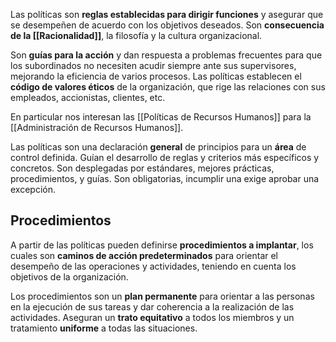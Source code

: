 Las políticas son **reglas establecidas para dirigir funciones** y asegurar que se desempeñen de acuerdo con los objetivos deseados. Son **consecuencia de la [[Racionalidad]]**, la filosofía y la cultura organizacional.

Son **guías para la acción** y dan respuesta a problemas frecuentes para que los subordinados no necesiten acudir siempre ante sus supervisores, mejorando la eficiencia de varios procesos. Las políticas establecen el **código de valores éticos** de la organización, que rige las relaciones con sus empleados, accionistas, clientes, etc.


En particular nos interesan las [[Políticas de Recursos Humanos]] para la [[Administración de Recursos Humanos]].


Las políticas son una declaración **general** de principios para un **área** de control definida. Guían el desarrollo de reglas y criterios más específicos y concretos. Son desplegadas por estándares, mejores prácticas, procedimientos, y guías. Son obligatorias, incumplir una exige aprobar una excepción.

## Procedimientos

A partir de las políticas pueden definirse **procedimientos a implantar**, los cuales son **caminos de acción predeterminados** para orientar el desempeño de las operaciones y actividades, teniendo en cuenta los objetivos de la organización.

Los procedimientos son un **plan permanente** para orientar a las personas en la ejecución de sus tareas y dar coherencia a la realización de las actividades. Aseguran un **trato equitativo** a todos los miembros y un tratamiento **uniforme** a todas las situaciones.
